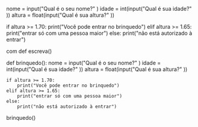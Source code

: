 nome = input("Qual é o seu nome?" )
idade = int(input("Qual é sua idade?" ))
altura = float(input("Qual é sua altura?" ))

if altura >= 1.70:
    print("Você pode entrar no brinquedo")
elif altura >= 1.65:
    print("entrar só com uma pessoa maior")
else:
    print("não está autorizado à entrar")









com def escreva()



def brinquedo():
    nome = input("Qual é o seu nome?" )
    idade = int(input("Qual é sua idade?" ))
    altura = float(input("Qual é sua altura?" ))

    if altura >= 1.70:
        print("Você pode entrar no brinquedo")
    elif altura >= 1.65:
        print("entrar só com uma pessoa maior")
    else:
        print("não está autorizado à entrar")
brinquedo()
